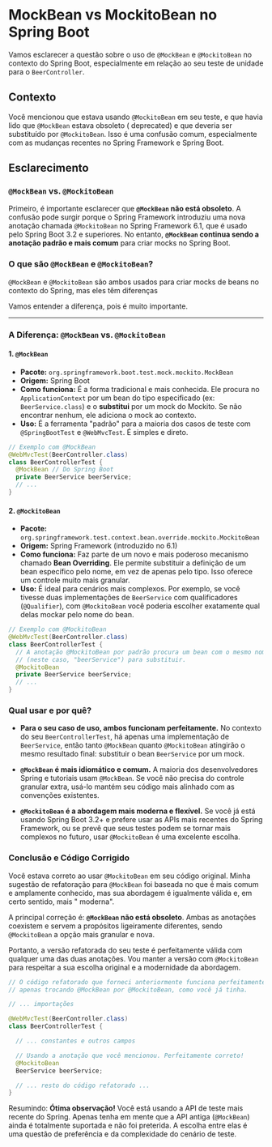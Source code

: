 # MockBean vs MockitoBean no Spring Boot

Vamos esclarecer a questão sobre o uso de `@MockBean` e `@MockitoBean` no contexto do Spring Boot, especialmente em
relação ao seu teste de unidade para o `BeerController`.

## Contexto

Você mencionou que estava usando `@MockitoBean` em seu teste, e que havia lido que `@MockBean` estava obsoleto (
deprecated) e que deveria ser substituído por `@MockitoBean`. Isso é uma confusão comum, especialmente com as mudanças
recentes no Spring Framework e Spring Boot.

## Esclarecimento

### `@MockBean` vs. `@MockitoBean`

Primeiro, é importante esclarecer que **`@MockBean` não está obsoleto**. A confusão pode surgir porque o Spring
Framework introduziu uma nova anotação chamada `@MockitoBean` no Spring Framework 6.1, que é usado pelo Spring Boot 3.2
e superiores. No entanto, **`@MockBean` continua sendo a anotação padrão e mais comum** para criar mocks no Spring Boot.

### O que são `@MockBean` e `@MockitoBean`?

`@MockBean` e `@MockitoBean` são ambos usados para criar mocks de beans no contexto do Spring, mas eles têm diferenças 

Vamos entender a diferença, pois é muito importante.

---

### A Diferença: `@MockBean` vs. `@MockitoBean`

#### 1. `@MockBean`

* **Pacote:** `org.springframework.boot.test.mock.mockito.MockBean`
* **Origem:** Spring Boot
* **Como funciona:** É a forma tradicional e mais conhecida. Ele procura no `ApplicationContext` por um bean do tipo
  especificado (ex: `BeerService.class`) e o **substitui** por um mock do Mockito. Se não encontrar nenhum, ele adiciona
  o mock ao contexto.
* **Uso:** É a ferramenta "padrão" para a maioria dos casos de teste com `@SpringBootTest` e `@WebMvcTest`. É simples e
  direto.

```java
// Exemplo com @MockBean
@WebMvcTest(BeerController.class)
class BeerControllerTest {
  @MockBean // Do Spring Boot
  private BeerService beerService;
  // ...
}
```

#### 2. `@MockitoBean`

* **Pacote:** `org.springframework.test.context.bean.override.mockito.MockitoBean`
* **Origem:** Spring Framework (introduzido no 6.1)
* **Como funciona:** Faz parte de um novo e mais poderoso mecanismo chamado **Bean Overriding**. Ele permite substituir
  a definição de um bean específico pelo nome, em vez de apenas pelo tipo. Isso oferece um controle muito mais granular.
* **Uso:** É ideal para cenários mais complexos. Por exemplo, se você tivesse duas implementações de `BeerService` com
  qualificadores (`@Qualifier`), com `@MockitoBean` você poderia escolher exatamente qual delas mockar pelo nome do
  bean.

```java
// Exemplo com @MockitoBean
@WebMvcTest(BeerController.class)
class BeerControllerTest {
  // A anotação @MockitoBean por padrão procura um bean com o mesmo nome do campo
  // (neste caso, "beerService") para substituir.
  @MockitoBean
  private BeerService beerService;
  // ...
}
```

### Qual usar e por quê?

* **Para o seu caso de uso, ambos funcionam perfeitamente.** No contexto do seu `BeerControllerTest`, há apenas uma
  implementação de `BeerService`, então tanto `@MockBean` quanto `@MockitoBean` atingirão o mesmo resultado final:
  substituir o bean `BeerService` por um mock.

* **`@MockBean` é mais idiomático e comum.** A maioria dos desenvolvedores Spring e tutoriais usam `@MockBean`. Se você
  não precisa do controle granular extra, usá-lo mantém seu código mais alinhado com as convenções existentes.

* **`@MockitoBean` é a abordagem mais moderna e flexível.** Se você já está usando Spring Boot 3.2+ e prefere usar as
  APIs mais recentes do Spring Framework, ou se prevê que seus testes podem se tornar mais complexos no futuro, usar
  `@MockitoBean` é uma excelente escolha.

### Conclusão e Código Corrigido

Você estava correto ao usar `@MockitoBean` em seu código original. Minha sugestão de refatoração para `@MockBean` foi
baseada no que é mais comum e amplamente conhecido, mas sua abordagem é igualmente válida e, em certo sentido, mais "
moderna".

A principal correção é: **`@MockBean` não está obsoleto**. Ambas as anotações coexistem e servem a propósitos
ligeiramente diferentes, sendo `@MockitoBean` a opção mais granular e nova.

Portanto, a versão refatorada do seu teste é perfeitamente válida com qualquer uma das duas anotações. Vou manter a
versão com `@MockitoBean` para respeitar a sua escolha original e a modernidade da abordagem.

```java
// O código refatorado que forneci anteriormente funciona perfeitamente
// apenas trocando @MockBean por @MockitoBean, como você já tinha.

// ... importações

@WebMvcTest(BeerController.class)
class BeerControllerTest {

  // ... constantes e outros campos

  // Usando a anotação que você mencionou. Perfeitamente correto!
  @MockitoBean
  BeerService beerService;

  // ... resto do código refatorado ...
}
```

Resumindo: **Ótima observação!** Você está usando a API de teste mais recente do Spring. Apenas tenha em mente que a API
antiga (`@MockBean`) ainda é totalmente suportada e não foi preterida. A escolha entre elas é uma questão de preferência
e da complexidade do cenário de teste.
